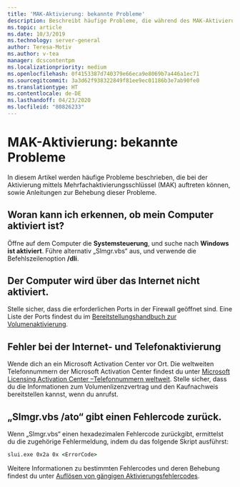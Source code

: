 ```yaml
---
title: 'MAK-Aktivierung: bekannte Probleme'
description: Beschreibt häufige Probleme, die während des MAK-Aktivierungsvorgangs auftreten können, und bietet Lösungen und Anleitungen.
ms.topic: article
ms.date: 10/3/2019
ms.technology: server-general
author: Teresa-Motiv
ms.author: v-tea
manager: dcscontentpm
ms.localizationpriority: medium
ms.openlocfilehash: 0f4153387d740379e66eca9e8069b7a446a1ec71
ms.sourcegitcommit: 3a3d62f938322849f81ee9ec01186b3e7ab90fe0
ms.translationtype: HT
ms.contentlocale: de-DE
ms.lasthandoff: 04/23/2020
ms.locfileid: "80826233"
---
```

# <a name="mak-activation-known-issues"></a>MAK-Aktivierung: bekannte Probleme

In diesem Artikel werden häufige Probleme beschrieben, die bei der Aktivierung mittels Mehrfachaktivierungsschlüssel (MAK) auftreten können, sowie Anleitungen zur Behebung dieser Probleme.

## <a name="how-can-i-tell-whether-my-computer-is-activated"></a>Woran kann ich erkennen, ob mein Computer aktiviert ist?

Öffne auf dem Computer die **Systemsteuerung**, und suche nach **Windows ist aktiviert**. Führe alternativ „Slmgr.vbs“ aus, und verwende die Befehlszeilenoption **/dli**.

## <a name="the-computer-does-not-activate-over-the-internet"></a>Der Computer wird über das Internet nicht aktiviert.

Stelle sicher, dass die erforderlichen Ports in der Firewall geöffnet sind. Eine Liste der Ports findest du im [Bereitstellungshandbuch zur Volumenaktivierung](https://go.microsoft.com/fwlink/?linkid=150083).

## <a name="internet-and-telephone-activation-fail"></a>Fehler bei der Internet- und Telefonaktivierung

Wende dich an ein Microsoft Activation Center vor Ort. Die weltweiten Telefonnummern der Microsoft Activation Center findest du unter [Microsoft Licensing Activation Center –Telefonnummern weltweit](https://www.microsoft.com/Licensing/existing-customer/activation-centers). Stelle sicher, dass du die Informationen zum Volumenlizenzvertrag und den Kaufnachweis bereitstellen kannst, wenn du anrufst.

## <a name="slmgrvbs-ato-returns-an-error-code"></a>„Slmgr.vbs /ato“ gibt einen Fehlercode zurück.

Wenn „Slmgr.vbs“ einen hexadezimalen Fehlercode zurückgibt, ermittelst du die zugehörige Fehlermeldung, indem du das folgende Skript ausführst:

```cmd
slui.exe 0x2a 0x <ErrorCode>
```

Weitere Informationen zu bestimmten Fehlercodes und deren Behebung findest du unter [Auflösen von gängigen Aktivierungsfehlercodes](activation-error-codes.md).
